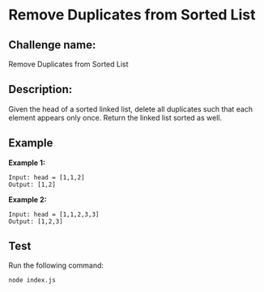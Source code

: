 # Remove Duplicates from Sorted List

## Challenge name: 

Remove Duplicates from Sorted List

## Description: 

Given the head of a sorted linked list, delete all duplicates such that each element appears only once. Return the linked list sorted as well.

## Example

**Example 1:**
```
Input: head = [1,1,2]
Output: [1,2]
```

**Example 2:**
```
Input: head = [1,1,2,3,3]
Output: [1,2,3]
```

## Test

Run the following command:
```
node index.js
```
